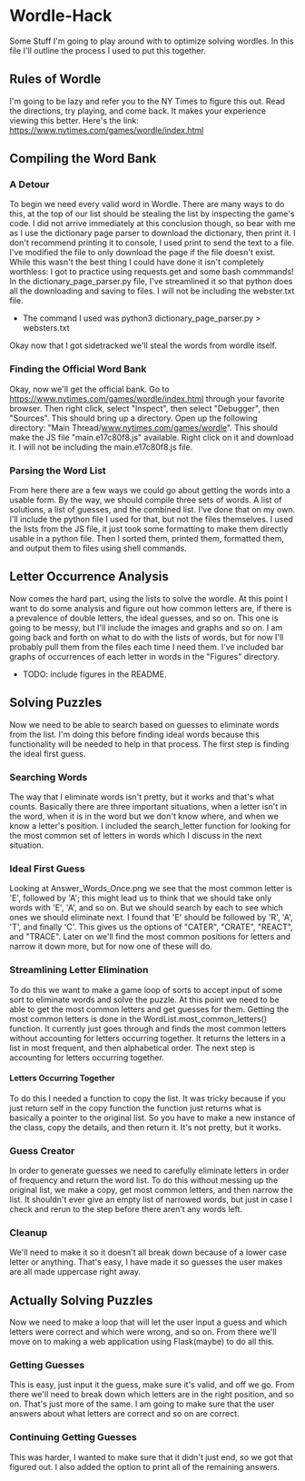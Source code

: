 # Wordle-Hack
Some Stuff I'm going to play around with to optimize solving wordles. In this file I'll outline the process I used to put this together.

## Rules of Wordle
I'm going to be lazy and refer you to the NY Times to figure this out. Read the directions, try playing, and come back. It makes your experience viewing this better. Here's the link: https://www.nytimes.com/games/wordle/index.html

## Compiling the Word Bank
### A Detour
To begin we need every valid word in Wordle. There are many ways to do this, at the top of our list should be stealing the list by inspecting the game's code. I did not arrive immediately at this conclusion though, so bear with me as I use the dictionary page parser to download the dictionary, then print it. I don't recommend printing it to console, I used print to send the text to a file. I've modified the file to only download the page if the file doesn't exist. While this wasn't the best thing I could have done it isn't completely worthless: I got to practice using requests.get and some bash commmands! In the dictionary_page_parser.py file, I've streamlined it so that python does all the downloading and saving to files. I will not be including the webster.txt file.

* The command I used was python3 dictionary_page_parser.py > websters.txt

Okay now that I got sidetracked we'll steal the words from wordle itself.

### Finding the Official Word Bank
Okay, now we'll get the official bank. Go to https://www.nytimes.com/games/wordle/index.html through your favorite browser. Then right click, select "Inspect", then select "Debugger", then "Sources". This should bring up a directory. Open up the following directory: "Main Thread/www.nytimes.com/games/wordle". This should make the JS file "main.e17c80f8.js" available. Right click on it and download it. I will not be including the main.e17c80f8.js file.

### Parsing the Word List
From here there are a few ways we could go about getting the words into a usable form. By the way, we should compile three sets of words. A list of solutions, a list of guesses, and the combined list. I've done that on my own. I'll include the python file I used for that, but not the files themselves. I used the lists from the JS file, it just took some formatting to make them directly usable in a python file. Then I sorted them, printed them, formatted them, and output them to files using shell commands.

## Letter Occurrence Analysis
Now comes the hard part, using the lists to solve the wordle. At this point I want to do some analysis and figure out how common letters are, if there is a prevalence of double letters, the ideal guesses, and so on. This one is going to be messy, but I'll include the images and graphs and so on. I am going back and forth on what to do with the lists of words, but for now I'll probably pull them from the files each time I need them. I've included bar graphs of occurrences of each letter in words in the "Figures" directory.

* TODO: include figures in the README.

## Solving Puzzles
Now we need to be able to search based on guesses to eliminate words from the list. I'm doing this before finding ideal words because this functionality will be needed to help in that process. The first step is finding the ideal first guess.

### Searching Words
The way that I eliminate words isn't pretty, but it works and that's what counts. Basically there are three important situations, when a letter isn't in the word, when it is in the word but we don't know where, and when we know a letter's position. I included the search_letter function for looking for the most common set of letters in words which I discuss in the next situation.

### Ideal First Guess
Looking at Answer_Words_Once.png we see that the most common letter is 'E', followed by 'A'; this might lead us to think that we should take only words with 'E', 'A', and so on. But we should search by each to see which ones we should eliminate next. I found that 'E' should be followed by 'R', 'A', 'T', and finally 'C'. This gives us the options of "CATER", "CRATE", "REACT", and "TRACE". Later on we'll find the most common positions for letters and narrow it down more, but for now one of these will do.

### Streamlining Letter Elimination
To do this we want to make a game loop of sorts to accept input of some sort to eliminate words and solve the puzzle. At this point we need to be able to get the most common letters and get guesses for them. Getting the most common letters is done in the WordList.most_common_letters() function. It currently just goes through and finds the most common letters without accounting for letters occurring together. It returns the letters in a list in most frequent, and then alphabetical order. The next step is accounting for letters occurring together.

#### Letters Occurring Together
To do this I needed a function to copy the list. It was tricky because if you just return self in the copy function the function just returns what is basically a pointer to the original list. So you have to make a new instance of the class, copy the details, and then return it. It's not pretty, but it works.

### Guess Creator
In order to generate guesses we need to carefully eliminate letters in order of frequency and return the word list. To do this without messing up the original list, we make a copy, get most common letters, and then narrow the list. It shouldn't ever give an empty list of narrowed words, but just in case I check and rerun to the step before there aren't any words left.

### Cleanup
We'll need to make it so it doesn't all break down because of a lower case letter or anything. That's easy, I have made it so guesses the user makes are all made uppercase right away.

## Actually Solving Puzzles
Now we need to make a loop that will let the user input a guess and which letters were correct and which were wrong, and so on. From there we'll move on to making a web application using Flask(maybe) to do all this.

### Getting Guesses
This is easy, just input it the guess, make sure it's valid, and off we go. From there we'll need to break down which letters are in the right position, and so on. That's just more of the same. I am going to make sure that the user answers about what letters are correct and so on are correct.

### Continuing Getting Guesses
This was harder, I wanted to make sure that it didn't just end, so we got that figured out. I also added the option to print all of the remaining answers.
